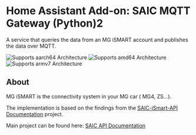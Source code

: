 # Home Assistant Add-on: SAIC MQTT Gateway (Python)2

A service that queries the data from an MG iSMART account and publishes the data over MQTT.

![Supports aarch64 Architecture][aarch64-shield]
![Supports amd64 Architecture][amd64-shield]
![Supports armv7 Architecture][armv7-shield]

[aarch64-shield]: https://img.shields.io/badge/aarch64-yes-green.svg
[amd64-shield]: https://img.shields.io/badge/amd64-yes-green.svg
[armv7-shield]: https://img.shields.io/badge/armv7-yes-green.svg

## About

MG iSMART is the connectivity system in your MG car ( MG4, ZS...).

The implementation is based on the findings from the [SAIC-iSmart-API Documentation](https://github.com/SAIC-iSmart-API/documentation) project.

Main project can be found here:
[SAIC API Documentation](https://github.com/SAIC-iSmart-API)



